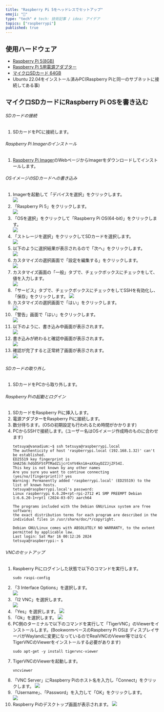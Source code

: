 ```yaml
---
title: "Raspberry Pi 5をヘッドレスでセットアップ"
emoji: "🌟"
type: "tech" # tech: 技術記事 / idea: アイデア
topics: ["raspberrypi"]
published: true
---
```

## 使用ハードウェア

* [Raspberry Pi 5(8GB)](https://amzn.to/3JHBZtJ)
* [Raspberry Pi 5用電源アダプター](https://amzn.to/4dkVHJA)
* [マイクロSDカード 64GB](https://amzn.to/4bgQPmT)
* Ubuntu 22.04をインストール済みPC(Raspberry Piと同一のサブネットに接続してある事)

## マイクロSDカードにRaspberry Pi OSを書き込む

###### SDカードの接続
1. SDカードをPCに接続します。

###### Raspberry Pi Imagerのインストール
1. [Raspberry Pi Imager](https://www.raspberrypi.com/software/)のWebページからImagerをダウンロードしてインストールします。

###### OSイメージのSDカードへの書き込み
1. Imagerを起動して「デバイスを選択」をクリックします。  
   ![](https://storage.googleapis.com/zenn-user-upload/005bbb6a88e3-20240502.png)
2. 「Raspberry Pi 5」をクリックします。    
   ![](https://storage.googleapis.com/zenn-user-upload/9ae89f22b117-20240502.png)
3. 「OSを選択」をクリックして「Raspberry Pi OS(64-bit)」をクリックします。  
   ![](https://storage.googleapis.com/zenn-user-upload/6702c53c0812-20240502.png)
4. 「ストレージを選択」をクリックしてSDカードを選択します。  
   ![](https://storage.googleapis.com/zenn-user-upload/ed5439bc99d6-20240502.png)
5. 以下のように選択結果が表示されるので「次へ」をクリックします。  
   ![](https://storage.googleapis.com/zenn-user-upload/95f570ce0291-20240502.png)
6. カスタマイズの選択画面で「設定を編集する」をクリックします。  
   ![](https://storage.googleapis.com/zenn-user-upload/805e6845ff95-20240502.png)
7. カスタマイズ画面の「一般」タブで、チェックボックスにチェックをして、値を入力します。  
   ![](https://storage.googleapis.com/zenn-user-upload/c6fa3e0e08d6-20240502.png)
8. 「サービス」タブで、チェックボックスにチェックをしてSSHを有効化し、「保存」をクリックします。
   ![](https://storage.googleapis.com/zenn-user-upload/2985aa96fbbd-20240502.png)
9. カスタマイズの選択画面で「はい」をクリックします。  
   ![](https://storage.googleapis.com/zenn-user-upload/25829b827132-20240502.png)
10. 「警告」画面で「はい」をクリックします。   
   ![](https://storage.googleapis.com/zenn-user-upload/58d4dfc6eb08-20240502.png)
11. 以下のように、書き込み中画面が表示されます。  
   ![](https://storage.googleapis.com/zenn-user-upload/85993a7e6ef4-20240502.png)
12. 書き込みが終わると確認中画面が表示されます。  
   ![](https://storage.googleapis.com/zenn-user-upload/346edfce6c95-20240502.png)
13. 確認が完了すると正常終了画面が表示されます。  
   ![](https://storage.googleapis.com/zenn-user-upload/ecd1f48de086-20240502.png)    
   
###### SDカードの取り外し
1. SDカードをPCから取り外します。

###### Raspberry Piの起動とログイン
1. SDカードをRaspberry Piに挿入します。
2. 電源アダプターをRaspberry Piに接続します。
3. 数分待ちます。(OSの初期設定も行われるため時間がかかります)
4. PCからSSHで接続します。(ユーザー名はOSイメージ作成時のものに合わせます)  
   ```
   tetsuya@vanadium:~$ ssh tetsuya@raspberrypi.local
   The authenticity of host 'raspberrypi.local (192.168.1.32)' can't be established.
   ED25519 key fingerprint is SHA256:hdGO5F5tPTMadZijcrCnYV4kn1A+aXXayDZZJjZF54I.
   This key is not known by any other names
   Are you sure you want to continue connecting (yes/no/[fingerprint])? yes
   Warning: Permanently added 'raspberrypi.local' (ED25519) to the list of known hosts.
   tetsuya@raspberrypi.local's password:
   Linux raspberrypi 6.6.20+rpt-rpi-2712 #1 SMP PREEMPT Debian 1:6.6.20-1+rpt1 (2024-03-07) aarch64
   
   The programs included with the Debian GNU/Linux system are free software;
   the exact distribution terms for each program are described in the
   individual files in /usr/share/doc/*/copyright.
   
   Debian GNU/Linux comes with ABSOLUTELY NO WARRANTY, to the extent
   permitted by applicable law.
   Last login: Sat Mar 16 00:12:26 2024
   tetsuya@raspberrypi:~ $
   ```

###### VNCのセットアップ
1. Raspberry Piにログインした状態で以下のコマンドを実行します。　　
   ```
   sudo raspi-config
   ```
2. 「3 Interface Options」を選択します。  
   ![](https://storage.googleapis.com/zenn-user-upload/5c8e82d7665c-20240502.png)
3. 「I2 VNC」を選択します。  
  ![](https://storage.googleapis.com/zenn-user-upload/dabbaee992d6-20240502.png)
4. 「Yes」を選択します。
   ![](https://storage.googleapis.com/zenn-user-upload/21f5ab9a263c-20240502.png)
5. 「Ok」を選択します。
   ![](https://storage.googleapis.com/zenn-user-upload/6a5ad46a9e46-20240502.png)
6. PC側のターミナルで以下のコマンドを実行して「TigerVNC」のViewerをインストールします。(BookwormベースのRaspberry Pi OSは
ディスプレイサーバがWaylandに変更になっているのでRealVNCのViewer等ではなくTigerVNCのViewerをインストールする必要があります)
   ```
   sudo apt-get -y install tigervnc-viewer
   ```
7. TigerVNCのViewerを起動します。
   ```
   vncviewer
   ```
8. 「VNC Server」にRaspberry Piのホスト名を入力し「Connect」をクリックします。
   ![](https://storage.googleapis.com/zenn-user-upload/fd5a61a710a2-20240502.png)
9. 「Username」、「Password」を入力して「OK」をクリックします。  
   ![](https://storage.googleapis.com/zenn-user-upload/ebcc77620067-20240502.png)
10. Raspberry Piのデスクトップ画面が表示されます。
   ![](https://storage.googleapis.com/zenn-user-upload/a3d34cf6e488-20240502.png)
